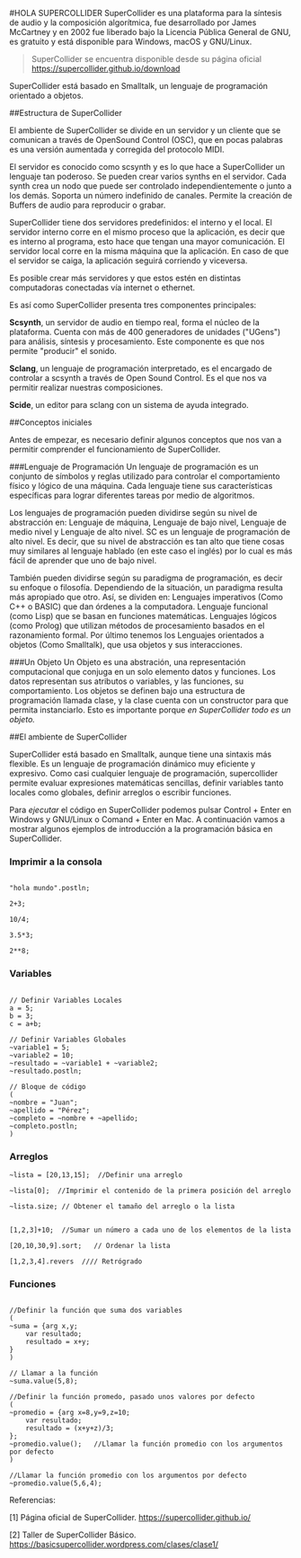 #HOLA SUPERCOLLIDER
SuperCollider es una plataforma para la síntesis de audio y la composición algorítmica, fue desarrollado por James McCartney y en 2002 fue liberado bajo la Licencia Pública General de GNU, es gratuito y está disponible para Windows, macOS y GNU/Linux.

>SuperCollider se encuentra disponible desde su página oficial https://supercollider.github.io/download

SuperCollider está basado en Smalltalk, un lenguaje de programación orientado a objetos. 

##Estructura de SuperCollider

El ambiente de SuperCollider se divide en un servidor y un cliente que se comunican a través de OpenSound Control (OSC), que en pocas palabras es una versión aumentada y corregida del protocolo MIDI.

El servidor es conocido como scsynth y es lo que hace a SuperCollider un lenguaje tan poderoso. Se pueden crear varios synths en el servidor. Cada synth crea un nodo que puede ser controlado independientemente o junto a los demás. Soporta un número indefinido de canales. Permite la creación de Buffers de audio para reproducir o grabar. 

SuperCollider tiene dos servidores predefinidos: el interno y el local. El servidor interno corre en el mismo proceso que la aplicación, es decir que es interno al programa, esto hace que tengan una mayor comunicación. El servidor local corre en la misma máquina que la aplicación. En caso de que el servidor se caiga, la aplicación seguirá corriendo y viceversa.

Es posible crear más servidores y que estos estén en distintas computadoras conectadas vía internet o ethernet.

Es así como SuperCollider presenta tres componentes principales:

**Scsynth**, un servidor de audio en tiempo real, forma el núcleo de la plataforma. Cuenta con más de 400 generadores de unidades ("UGens") para análisis, síntesis y procesamiento. Este componente es que nos permite "producir" el sonido.

**Sclang**, un lenguaje de programación interpretado, es el encargado de controlar a scsynth a través de Open Sound Control. Es el que nos va permitir realizar nuestras composiciones.

**Scide**, un editor para sclang con un sistema de ayuda integrado.

##Conceptos iniciales

Antes de empezar, es necesario definir algunos conceptos que nos van a permitir comprender el funcionamiento de SuperCollider.

###Lenguaje de Programación
Un lenguaje de programación es un conjunto de  símbolos y reglas utilizado para controlar el comportamiento físico y lógico de una máquina. Cada lenguaje tiene sus características específicas para lograr diferentes tareas por medio de algoritmos.

Los lenguajes de programación pueden dividirse según su nivel de abstracción en: Lenguaje de máquina, Lenguaje de bajo nivel, Lenguaje de medio nivel y Lenguaje de alto nivel. SC es un lenguaje de programación de alto nivel. Es decir, que su nivel de abstracción es tan alto que tiene cosas muy similares al lenguaje hablado (en este caso el inglés) por lo cual es más fácil de aprender que uno de bajo nivel.

También pueden dividirse según su paradigma de programación, es decir su enfoque o filosofía. Dependiendo de la situación, un paradigma resulta más apropiado que otro. Así, se dividen en: Lenguajes imperativos (Como C++ o BASIC) que dan órdenes a la computadora. Lenguaje funcional (como Lisp) que se basan en funciones matemáticas. Lenguajes lógicos (como Prolog) que utilizan métodos de procesamiento basados en el razonamiento formal. Por último tenemos los Lenguajes orientados a objetos (Como Smalltalk), que usa objetos y sus interacciones.

###Un Objeto
Un Objeto es una abstración, una representación computacional que conjuga en un solo elemento datos y funciones. Los datos representan sus atributos o variables, y las funciones, su comportamiento. Los objetos se definen bajo una estructura de programación llamada clase, y la clase cuenta con un constructor para que permita instanciarlo.  Esto es importante porque *en SuperCollider todo es un objeto.* 


##El ambiente de SuperCollider

SuperCollider está basado en Smalltalk, aunque tiene una sintaxis más flexible. Es un lenguaje de programación dinámico muy eficiente y expresivo. Como casi cualquier lenguaje de programación, supercollider permite evaluar expresiones matemáticas sencillas, definir variables tanto locales como globales, definir arreglos o escribir funciones. 

Para *ejecutar* el código en SuperCollider podemos pulsar Control + Enter en Windows y GNU/Linux o Comand + Enter en Mac. A continuación vamos a mostrar algunos ejemplos de introducción a la programación básica en SuperCollider.


### Imprimir a la consola
~~~

"hola mundo".postln;

2+3;

10/4;

3.5*3;

2**8;

~~~

### Variables 
~~~

// Definir Variables Locales
a = 5;
b = 3;
c = a+b;

// Definir Variables Globales
~variable1 = 5;
~variable2 = 10;
~resultado = ~variable1 + ~variable2;
~resultado.postln;

// Bloque de código
(
~nombre = "Juan";
~apellido = "Pérez";
~completo = ~nombre + ~apellido;
~completo.postln;
)

~~~

### Arreglos
~~~
~lista = [20,13,15];  //Definir una arreglo

~lista[0];  //Imprimir el contenido de la primera posición del arreglo 

~lista.size; // Obtener el tamaño del arreglo o la lista


[1,2,3]+10;  //Sumar un número a cada uno de los elementos de la lista

[20,10,30,9].sort;   // Ordenar la lista

[1,2,3,4].revers  //// Retrógrado
~~~


### Funciones
~~~

//Definir la función que suma dos variables
(
~suma = {arg x,y;
	var resultado;
	resultado = x+y;
}
)

// Llamar a la función
~suma.value(5,8);

//Definir la función promedo, pasado unos valores por defecto
(
~promedio = {arg x=8,y=9,z=10;
	var resultado;
	resultado = (x+y+z)/3;
};
~promedio.value();   //Llamar la función promedio con los argumentos por defecto
)

//Llamar la función promedio con los argumentos por defecto
~promedio.value(5,6,4);

~~~

Referencias:

[1] Página oficial de SuperCollider. https://supercollider.github.io/

[2] Taller de SuperCollider Básico. https://basicsupercollider.wordpress.com/clases/clase1/
